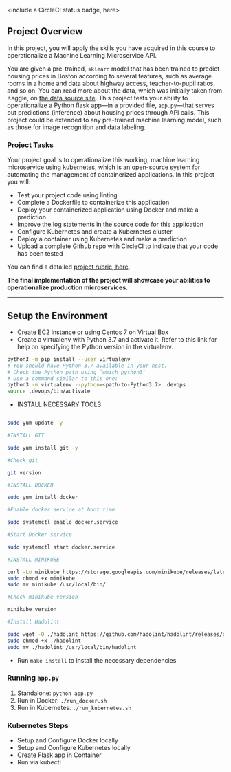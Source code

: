 <include a CircleCI status badge, here>

## Project Overview

In this project, you will apply the skills you have acquired in this course to operationalize a Machine Learning Microservice API. 

You are given a pre-trained, `sklearn` model that has been trained to predict housing prices in Boston according to several features, such as average rooms in a home and data about highway access, teacher-to-pupil ratios, and so on. You can read more about the data, which was initially taken from Kaggle, on [the data source site](https://www.kaggle.com/c/boston-housing). This project tests your ability to operationalize a Python flask app—in a provided file, `app.py`—that serves out predictions (inference) about housing prices through API calls. This project could be extended to any pre-trained machine learning model, such as those for image recognition and data labeling.

### Project Tasks

Your project goal is to operationalize this working, machine learning microservice using [kubernetes](https://kubernetes.io/), which is an open-source system for automating the management of containerized applications. In this project you will:
* Test your project code using linting
* Complete a Dockerfile to containerize this application
* Deploy your containerized application using Docker and make a prediction
* Improve the log statements in the source code for this application
* Configure Kubernetes and create a Kubernetes cluster
* Deploy a container using Kubernetes and make a prediction
* Upload a complete Github repo with CircleCI to indicate that your code has been tested

You can find a detailed [project rubric, here](https://review.udacity.com/#!/rubrics/2576/view).

**The final implementation of the project will showcase your abilities to operationalize production microservices.**

---

## Setup the Environment


* Create EC2 instance or using Centos 7 on Virtual Box
* Create a virtualenv with Python 3.7 and activate it. Refer to this link for help on specifying the Python version in the virtualenv. 

```bash
python3 -m pip install --user virtualenv
# You should have Python 3.7 available in your host. 
# Check the Python path using `which python3`
# Use a command similar to this one:
python3 -m virtualenv --python=<path-to-Python3.7> .devops
source .devops/bin/activate
```

* INSTALL NECESSARY TOOLS  
```bash

sudo yum update -y

#INSTALL GIT

sudo yum install git -y

#Check git 

git version

#INSTALL DOCKER

sudo yum install docker

#Enable docker service at boot time

sudo systemctl enable docker.service

#Start Docker service

sudo systemctl start docker.service

#INSTALL MINIKUBE

curl -Lo minikube https://storage.googleapis.com/minikube/releases/latest/minikube-linux-amd64 
sudo chmod +x minikube 
sudo mv minikube /usr/local/bin/

#Check minikube version

minikube version

#Install Hadolint

sudo wget -O ./hadolint https://github.com/hadolint/hadolint/releases/download/v2.10.0/hadolint-Linux-x86_64
sudo chmod +x ./hadolint
sudo mv ./hadolint /usr/local/bin/hadolint
```

* Run `make install` to install the necessary dependencies

### Running `app.py`

1. Standalone:  `python app.py`
2. Run in Docker:  `./run_docker.sh`
3. Run in Kubernetes:  `./run_kubernetes.sh`

### Kubernetes Steps

* Setup and Configure Docker locally
* Setup and Configure Kubernetes locally
* Create Flask app in Container
* Run via kubectl
